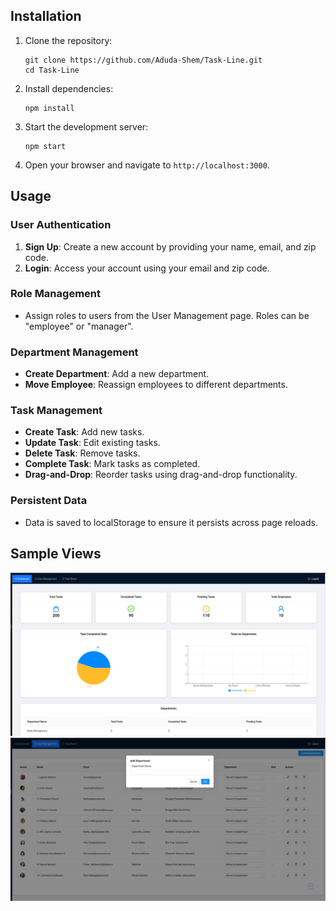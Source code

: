 

## Installation

1. Clone the repository:
    ```
    git clone https://github.com/Aduda-Shem/Task-Line.git
    cd Task-Line
    ```

2. Install dependencies:
    ```
    npm install
    ```

3. Start the development server:
    ```
    npm start
    ```

4. Open your browser and navigate to `http://localhost:3000`.

## Usage

### User Authentication

1. **Sign Up**: Create a new account by providing your name, email, and zip code.
2. **Login**: Access your account using your email and zip code.

### Role Management

- Assign roles to users from the User Management page. Roles can be "employee" or "manager".

### Department Management

- **Create Department**: Add a new department.
- **Move Employee**: Reassign employees to different departments.

### Task Management

- **Create Task**: Add new tasks.
- **Update Task**: Edit existing tasks.
- **Delete Task**: Remove tasks.
- **Complete Task**: Mark tasks as completed.
- **Drag-and-Drop**: Reorder tasks using drag-and-drop functionality.

### Persistent Data

- Data is saved to localStorage to ensure it persists across page reloads.

## Sample Views

![alt text](<Screenshot from 2024-06-13 23-58-18.png>)
![alt text](<Screenshot from 2024-06-13 23-58-45.png>)
